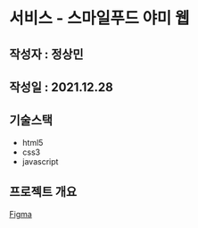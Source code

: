 # 서비스 - 스마일푸드 야미 웹

## 작성자 : 정상민

## 작성일 : 2021.12.28

## 기술스택
* html5
* css3
* javascript

## 프로젝트 개요

[Figma](https://www.figma.com/file/RZNzG1Odnudeof8LtybM5d/yami?node-id=0%3A1)

